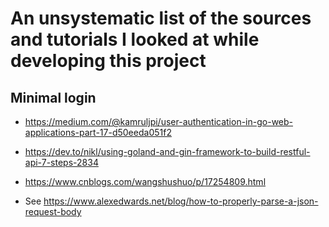 # An unsystematic list of the sources and tutorials I looked at while developing this project

## Minimal login
* https://medium.com/@kamruljpi/user-authentication-in-go-web-applications-part-17-d50eeda051f2
* https://dev.to/nikl/using-goland-and-gin-framework-to-build-restful-api-7-steps-2834
* https://www.cnblogs.com/wangshushuo/p/17254809.html


* See https://www.alexedwards.net/blog/how-to-properly-parse-a-json-request-body